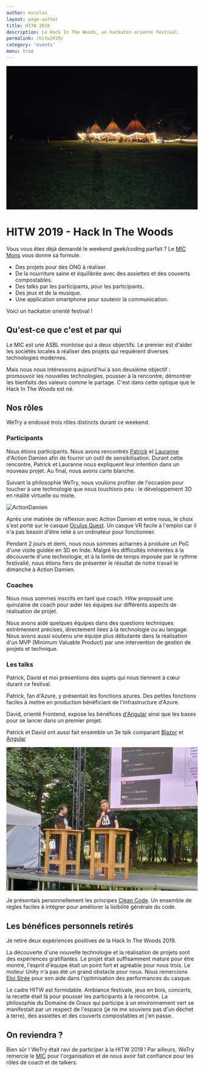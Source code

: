 ```yaml
---
author: mscolas
layout: page-author
title: HITW 2019
description: Le Hack In The Woods, un hackaton orienté festival.
permalink: /hitw2019/
category: 'events'
menu: true
---
```


![night](/assets/img/hitw-2019/night.jpg)

# HITW 2019 - Hack In The Woods

Vous vous êtes déjà demandé le weekend geek/coding parfait ? Le [MIC Mons](https://www.mic-belgique.be/) vous donne sa formule.

* Des projets pour des ONG à réaliser.
* De la nourriture saine et équilibrée avec des assiettes et des couverts compostables.
* Des talks par les participants, pour les participants.
* Des jeux et de la musique.
* Une application smartphone pour soutenir la communication.

Voici un hackaton orienté festival !

## Qu'est-ce que c'est et par qui

Le MIC est une ASBL montoise qui a deux objectifs. Le premier est d'aider les sociétés locales à réaliser des projets qui requièrent diverses technologies modernes.

Mais nous nous intéressons aujourd'hui à son deuxième objectif : promouvoir les nouvelles technologies, pousser à la rencontre, démontrer les bienfaits des valeurs comme le partage. C'est dans cette optique que le Hack In The Woods est né.

## Nos rôles

WeTry a endossé trois rôles distincts durant ce weekend.

### Participants

Nous étions participants. Nous avons rencontrés [Patrick](https://www.linkedin.com/in/patrick-suykerbuyk-b67055185/) et [Lauranne](https://www.linkedin.com/in/lauranne-paris-antelo-492844b4/) d'Action Damien afin de fournir un outil de sensibilisation. Durant cette rencontre, Patrick et Lauranne nous expliquent leur intention dans un nouveau projet. Au final, nous avons carte blanche.

Suivant la philosophie WeTry, nous voulions profiter de l'occasion pour toucher à une technologie que nous touchions peu : le développement 3D en réalité virtuelle ou mixte.

![ActionDamien](/assets/img/hitw-2019/action-damien.jpg)

Après une matinée de réflexion avec Action Damien et entre nous, le choix s'est porté sur le casque [Oculus Quest](https://www.oculus.com/quest/?locale=fr_FR). Un casque VR facile à l'emploi car il n'a pas besoin d'être relié à un ordinateur pour fonctionner.

Pendant 2 jours et demi, nous nous sommes acharnés à produire un PoC d'une visite guidée en 3D en Inde. Malgré les difficultés inhérentes à la découverte d'une technologie, et à la limite de temps imposée par le rythme festivalié, nous étions fiers de présenter le résultat de notre travail le dimanche à Action Damien.

### Coaches

Nous nous sommes inscrits en tant que coach. Hitw proposait une quinzaine de coach pour aider les équipes sur différents aspects de réalisation de projet.

Nous avons aidé quelques équipes dans des questions techniques extrêmement précises, directement liées à la technologie ou au langage.
Nous avons aussi soutenu une équipe plus débutante dans la réalisation d'un MVP (Minimum Valuable Product) par une intervention de gestion de projets et technique.

### Les talks

Patrick, David et moi présentions des sujets qui nous tiennent à cœur durant ce festival.

Patrick, fan d'Azure, y présentait les fonctions azures. Des petites fonctions faciles à mettre en production bénéficiant de l'infrastructure d'Azure.

David, orienté Frontend, expose les bénéfices [d'Angular](https://angular.io) ainsi que les bases pour se lancer dans un premier projet.

Patrick et David ont aussi fait ensemble un 3e talk comparant [Blazor](https://dotnet.microsoft.com/apps/aspnet/web-apps/blazor) et [Angular](https://angular.io)

![BlazorAngular](/assets/img/hitw-2019/blazor-angular.jpg)

Je présentais personnellement les principes [Clean Code](https://www.oreilly.com/library/view/clean-code/9780136083238/). Un ensemble de règles faciles à intégrer pour améliorer la lisibilité générale du code.

## Les bénéfices personnels retirés

Je retire deux expériences positives de la Hack In The Woods 2019.

La découverte d'une nouvelle technologie et la réalisation de projets sont des expériences gratifiantes. Le projet était suffisamment mature pour être montré, l'esprit d'équipe était un point fort et agréable pour nous trois. Le moteur Unity n'a pas été un grand obstacle pour nous. Nous remercions [Eloi Strée](https://www.linkedin.com/in/eloistree/?originalSubdomain=be) pour son aide dans l'optimisation des performances du casque.

Le cadre HITW est formidable. Ambiance festivale, jeux en bois, concerts, la recette était là pour pousser les participants à la rencontre. La philosophie du Domaine de Graux qui participe à un environnement vert se manifestait par un respect de l'espace (je ne me souviens pas d'un déchet à terre), des assiettes et des couverts compostables et j'en passe.

## On reviendra ?

Bien sûr ! WeTry était ravi de participer à la HITW 2019 ! Par ailleurs, WeTry remercie le [MIC](http://www.mic-belgique.be) pour l'organisation et de nous avoir fait confiance pour les rôles de coach et de talkers.
